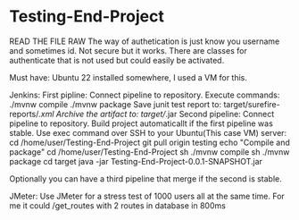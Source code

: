 # Testing-End-Project
READ THE FILE RAW
The way of authetication is just know you username and sometimes id.
Not secure but it works.
There are classes for authenticate that is not used but could easily be activated.

Must have:
Ubuntu 22 installed somewhere, I used a VM for this.

Jenkins:
  First pipline:
    Connect pipeline to repository.
    Execute commands:
      ./mvnw compile
      ./mvnw package
    Save junit test report to:
      target/surefire-reports/*.xml
    Archive the artifact to:
      target/*.jar
  Second pipeline:
    Connect pipeline to repository.
    Build project automaticallt if the first pipeline was stable.
    Use exec command over SSH to your Ubuntu(This case VM) server:
      cd /home/user/Testing-End-Project
      git pull origin testing
      echo "Compile and package"
      cd /home/user/Testing-End-Project
      sh ./mvnw compile
      sh ./mvnw package
      cd target
      java -jar Testing-End-Project-0.0.1-SNAPSHOT.jar

  Optionally you can have a third pipeline that merge if the second is stable.

  JMeter:
  Use JMeter for a stress test of 1000 users all at the same time.
  For me it could /get_routes with 2 routes in database in 800ms
